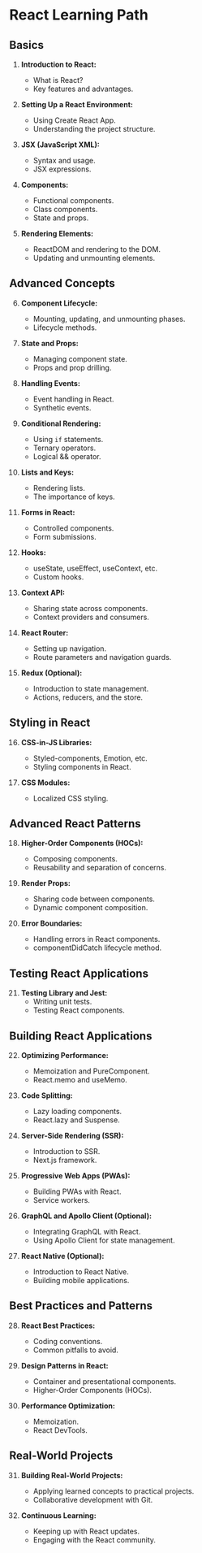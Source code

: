 # React Learning Path

## Basics

1. **Introduction to React:**
   - What is React?
   - Key features and advantages.

2. **Setting Up a React Environment:**
   - Using Create React App.
   - Understanding the project structure.

3. **JSX (JavaScript XML):**
   - Syntax and usage.
   - JSX expressions.

4. **Components:**
   - Functional components.
   - Class components.
   - State and props.

5. **Rendering Elements:**
   - ReactDOM and rendering to the DOM.
   - Updating and unmounting elements.

## Advanced Concepts

6. **Component Lifecycle:**
   - Mounting, updating, and unmounting phases.
   - Lifecycle methods.

7. **State and Props:**
   - Managing component state.
   - Props and prop drilling.

8. **Handling Events:**
   - Event handling in React.
   - Synthetic events.

9. **Conditional Rendering:**
   - Using `if` statements.
   - Ternary operators.
   - Logical && operator.

10. **Lists and Keys:**
    - Rendering lists.
    - The importance of keys.

11. **Forms in React:**
    - Controlled components.
    - Form submissions.

12. **Hooks:**
    - useState, useEffect, useContext, etc.
    - Custom hooks.

13. **Context API:**
    - Sharing state across components.
    - Context providers and consumers.

14. **React Router:**
    - Setting up navigation.
    - Route parameters and navigation guards.

15. **Redux (Optional):**
    - Introduction to state management.
    - Actions, reducers, and the store.

## Styling in React

16. **CSS-in-JS Libraries:**
    - Styled-components, Emotion, etc.
    - Styling components in React.

17. **CSS Modules:**
    - Localized CSS styling.

## Advanced React Patterns

18. **Higher-Order Components (HOCs):**
    - Composing components.
    - Reusability and separation of concerns.

19. **Render Props:**
    - Sharing code between components.
    - Dynamic component composition.

20. **Error Boundaries:**
    - Handling errors in React components.
    - componentDidCatch lifecycle method.

## Testing React Applications

21. **Testing Library and Jest:**
    - Writing unit tests.
    - Testing React components.

## Building React Applications

22. **Optimizing Performance:**
    - Memoization and PureComponent.
    - React.memo and useMemo.

23. **Code Splitting:**
    - Lazy loading components.
    - React.lazy and Suspense.

24. **Server-Side Rendering (SSR):**
    - Introduction to SSR.
    - Next.js framework.

25. **Progressive Web Apps (PWAs):**
    - Building PWAs with React.
    - Service workers.

26. **GraphQL and Apollo Client (Optional):**
    - Integrating GraphQL with React.
    - Using Apollo Client for state management.

27. **React Native (Optional):**
    - Introduction to React Native.
    - Building mobile applications.

## Best Practices and Patterns

28. **React Best Practices:**
    - Coding conventions.
    - Common pitfalls to avoid.

29. **Design Patterns in React:**
    - Container and presentational components.
    - Higher-Order Components (HOCs).

30. **Performance Optimization:**
    - Memoization.
    - React DevTools.

## Real-World Projects

31. **Building Real-World Projects:**
    - Applying learned concepts to practical projects.
    - Collaborative development with Git.

32. **Continuous Learning:**
    - Keeping up with React updates.
    - Engaging with the React community.
